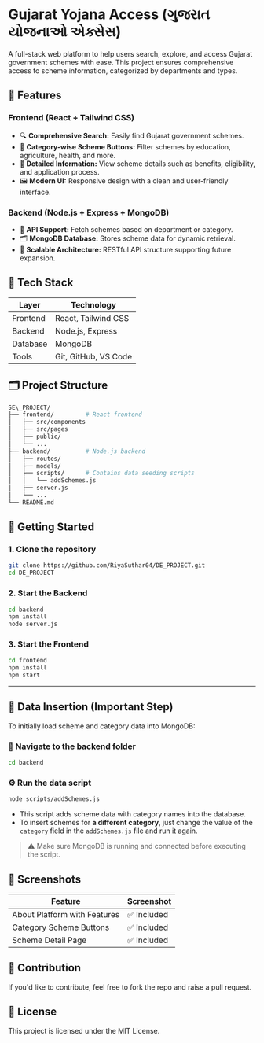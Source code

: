 # Gujarat Yojana Access (ગુજરાત યોજનાઓ એક્સેસ)

A full-stack web platform to help users search, explore, and access Gujarat government schemes with ease. This project ensures comprehensive access to scheme information, categorized by departments and types.

## 📌 Features

### Frontend (React + Tailwind CSS)
- 🔍 **Comprehensive Search:** Easily find Gujarat government schemes.
- 📂 **Category-wise Scheme Buttons:** Filter schemes by education, agriculture, health, and more.
- 🧾 **Detailed Information:** View scheme details such as benefits, eligibility, and application process.
- 🖼️ **Modern UI:** Responsive design with a clean and user-friendly interface.

### Backend (Node.js + Express + MongoDB)
- 📡 **API Support:** Fetch schemes based on department or category.
- 🗂️ **MongoDB Database:** Stores scheme data for dynamic retrieval.
- 🔐 **Scalable Architecture:** RESTful API structure supporting future expansion.

## 🔧 Tech Stack

| Layer      | Technology            |
|------------|------------------------|
| Frontend   | React, Tailwind CSS    |
| Backend    | Node.js, Express       |
| Database   | MongoDB                |
| Tools      | Git, GitHub, VS Code   |

## 🗂️ Project Structure


```bash
SE\_PROJECT/
├── frontend/         # React frontend
│   ├── src/components
│   ├── src/pages
│   ├── public/
│   └── ...
├── backend/          # Node.js backend
│   ├── routes/
│   ├── models/
│   ├── scripts/      # Contains data seeding scripts
│   │   └── addSchemes.js
│   ├── server.js
│   └── ...
└── README.md
```


## 🚀 Getting Started

### 1. Clone the repository
```bash
git clone https://github.com/RiyaSuthar04/DE_PROJECT.git
cd DE_PROJECT
````

### 2. Start the Backend

```bash
cd backend
npm install
node server.js
```

### 3. Start the Frontend

```bash
cd frontend
npm install
npm start
```

---

## 🧩 Data Insertion (Important Step)

To initially load scheme and category data into MongoDB:

### 📂 Navigate to the backend folder

```bash
cd backend
```

### ⚙️ Run the data script

```bash
node scripts/addSchemes.js
```

* This script adds scheme data with category names into the database.
* To insert schemes for **a different category**, just change the value of the `category` field in the `addSchemes.js` file and run it again.

> ⚠️ Make sure MongoDB is running and connected before executing the script.



## 📸 Screenshots

| Feature                      | Screenshot |
| ---------------------------- | ---------- |
| About Platform with Features | ✅ Included |
| Category Scheme Buttons      | ✅ Included |
| Scheme Detail Page           | ✅ Included |

## 🤝 Contribution

If you'd like to contribute, feel free to fork the repo and raise a pull request.

## 📜 License

This project is licensed under the MIT License.




